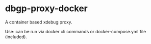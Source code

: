 # dbgp-proxy-docker

A container based xdebug proxy.

Use: can be run via docker cli commands or docker-compose.yml file (included).
